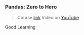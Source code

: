 ### Pandas: Zero to Hero

> Course [link](https://jovian.ml/learn/data-analysis-with-python-zero-to-pandas)
> Video on [YouTube](https://www.youtube.com/watch?v=GPVsHOlRBBI&pp=ygUsZGF0YSBhbmFseXNpcyB3aXRoIHB5dGhvbiBudW1weSBmcmVlY29kZWNhbXA%3D)

Good Learning
